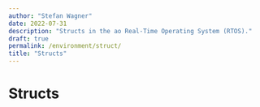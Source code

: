```yaml
---
author: "Stefan Wagner"
date: 2022-07-31
description: "Structs in the ao Real-Time Operating System (RTOS)."
draft: true
permalink: /environment/struct/
title: "Structs"
---
```


# Structs
